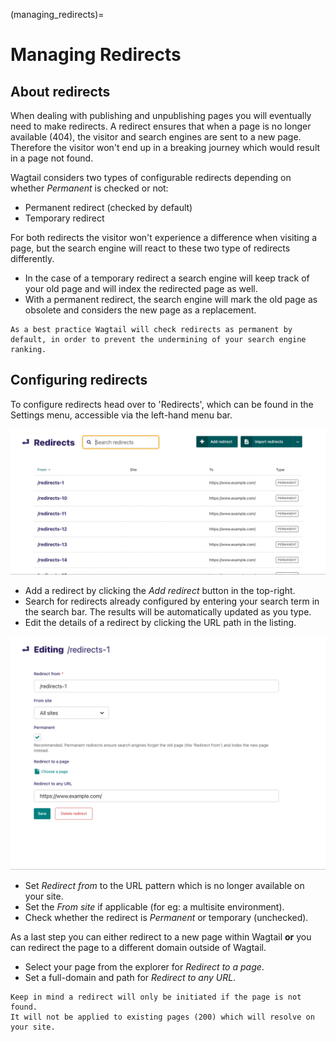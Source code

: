 (managing_redirects)=

# Managing Redirects

## About redirects

When dealing with publishing and unpublishing pages you will eventually need to make redirects.
A redirect ensures that when a page is no longer available (404), the visitor and search engines are sent to a new page.
Therefore the visitor won't end up in a breaking journey which would result in a page not found.

Wagtail considers two types of configurable redirects depending on whether _Permanent_ is checked or not:

-   Permanent redirect (checked by default)
-   Temporary redirect

For both redirects the visitor won't experience a difference when visiting a page, but the search engine will react to these two type of redirects differently.

-   In the case of a temporary redirect a search engine will keep track of your old page and will index the redirected page as well.
-   With a permanent redirect, the search engine will mark the old page as obsolete and considers the new page as a replacement.

```{note}
As a best practice Wagtail will check redirects as permanent by default, in order to prevent the undermining of your search engine ranking.
```

## Configuring redirects

To configure redirects head over to 'Redirects', which can be found in the Settings menu, accessible via the left-hand menu bar.

![](../_static/images/screen42_redirects_interface.png)

-   Add a redirect by clicking the _Add redirect_ button in the top-right.
-   Search for redirects already configured by entering your search term in the search bar. The results will be automatically updated as you type.
-   Edit the details of a redirect by clicking the URL path in the listing.

![](../_static/images/screen43_redirects_edit_redirect.png)

-   Set _Redirect from_ to the URL pattern which is no longer available on your site.
-   Set the _From site_ if applicable (for eg: a multisite environment).
-   Check whether the redirect is _Permanent_ or temporary (unchecked).

As a last step you can either redirect to a new page within Wagtail **or** you can redirect the page to a different domain outside of Wagtail.

-   Select your page from the explorer for _Redirect to a page_.
-   Set a full-domain and path for _Redirect to any URL_.

```{note}
Keep in mind a redirect will only be initiated if the page is not found.
It will not be applied to existing pages (200) which will resolve on your site.
```
